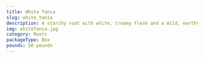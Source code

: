 ```yaml
---
title: White Tania
slug: white_tania
description: A starchy root with white, creamy flesh and a mild, earthy flavor. A staple in Caribbean and Latin American cuisines, perfect for soups, stews, mashed dishes, or as a side. High in fiber, vitamin C, potassium, and energy-boosting carbs. Gluten-free and adaptable to vegan/vegetarian diets.
img: whiteTania.jpg
category: Roots
packageType: Box
pounds: 50 pounds
---
```

